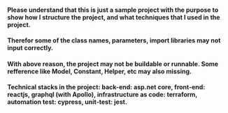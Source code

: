 #### Please understand that this is just a sample project with the purpose to show how I structure the project, and what techniques that I used in the project.
#### Therefor some of the class names, parameters, import libraries may not input correctly.
#### With above reason, the project may not be buildable or runnable. Some refference like Model, Constant, Helper, etc may also missing.
#### Technical stacks in the project: back-end: asp.net core, front-end: reactjs, graphql (with Apollo), infrastructure as code: terraform, automation test: cypress, unit-test: jest.
